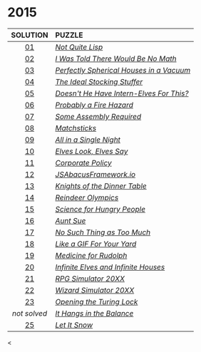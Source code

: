 # 2015

|   SOLUTION   | PUZZLE                                                                          |
|:------------:|:--------------------------------------------------------------------------------|
| [01](01.php) | *[Not Quite Lisp](https://adventofcode.com/2015/day/1)*                         |
| [02](02.php) | *[I Was Told There Would Be No Math](https://adventofcode.com/2015/day/2)*      |
| [03](03.php) | *[Perfectly Spherical Houses in a Vacuum](https://adventofcode.com/2015/day/3)* |
| [04](04.php) | *[The Ideal Stocking Stuffer](https://adventofcode.com/2015/day/4)*             |
| [05](05.php) | *[Doesn't He Have Intern-Elves For This?](https://adventofcode.com/2015/day/5)* |
| [06](06.php) | *[Probably a Fire Hazard](https://adventofcode.com/2015/day/6)*                 |
| [07](07.php) | *[Some Assembly Required](https://adventofcode.com/2015/day/7)*                 |
| [08](08.php) | *[Matchsticks](https://adventofcode.com/2015/day/8)*                            |
| [09](09.php) | *[All in a Single Night](https://adventofcode.com/2015/day/9)*                  |
| [10](10.php) | *[Elves Look, Elves Say](https://adventofcode.com/2015/day/10)*                 |
| [11](11.php) | *[Corporate Policy](https://adventofcode.com/2015/day/11)*                      |
| [12](12.php) | *[JSAbacusFramework.io](https://adventofcode.com/2015/day/12)*                  |
| [13](13.php) | *[Knights of the Dinner Table](https://adventofcode.com/2015/day/13)*           |
| [14](14.php) | *[Reindeer Olympics](https://adventofcode.com/2015/day/14)*                     |
| [15](15.php) | *[Science for Hungry People](https://adventofcode.com/2015/day/15)*             |
| [16](16.php) | *[Aunt Sue](https://adventofcode.com/2015/day/16)*                              |
| [17](17.php) | *[No Such Thing as Too Much](https://adventofcode.com/2015/day/17)*             |
| [18](18.php) | *[Like a GIF For Your Yard](https://adventofcode.com/2015/day/18)*              |
| [19](19.php) | *[Medicine for Rudolph](https://adventofcode.com/2015/day/19)*                  |
| [20](20.php) | *[Infinite Elves and Infinite Houses](https://adventofcode.com/2015/day/20)*    |
| [21](21.php) | *[RPG Simulator 20XX](https://adventofcode.com/2015/day/21)*                    |
| [22](22.php) | *[Wizard Simulator 20XX](https://adventofcode.com/2015/day/22)*                 |
| [23](23.php) | *[Opening the Turing Lock](https://adventofcode.com/2015/day/23)*               |
| *not solved* | *[It Hangs in the Balance](https://adventofcode.com/2015/day/24)*               |
| [25](25.php) | *[Let It Snow](https://adventofcode.com/2015/day/25)*                           |
<
